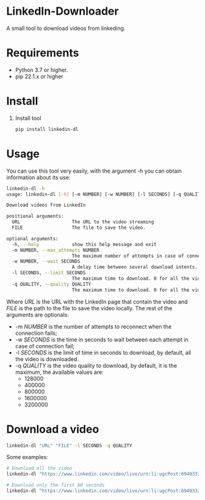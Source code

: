 LinkedIn-Downloader
===================

A small tool to download videos from linkeding.

# Requirements

* Python 3.7 or higher.
* pip 22.1.x or higher

# Install

1. Install tool

   ```bash
   pip install linkedin-dl
   ```

# Usage

You can use this tool very easily, with the argument -h you can obtain information about its use:

```bash
linkedin-dl -h
usage: linkedin-dl [-h] [-m NUMBER] [-w NUMBER] [-l SECONDS] [-q QUALITY] URL FILE

Download videos from LinkedIn

positional arguments:
  URL                   The URL to the video streaming
  FILE                  The file to save the video.

optional arguments:
  -h, --help            show this help message and exit
  -m NUMBER, --max_attempts NUMBER
                        The maximum number of attempts in case of connection error.
  -w NUMBER, --wait SECONDS
                        A delay time between several download intents.
  -l SECONDS, --limit SECONDS
                        The maximum time to download. 0 for all the video. By default, 0.
  -q QUALITY, --quality QUALITY
                        The maximum time to download. 0 for all the video. By default, 3200000.
```

Where _URL_ is the URL with the LinkedIn page that contain the video and
_FILE_ is the path to the file to save the video locally.
The rest of the arguments are optionals:

* -m _NUMBER_ is the number of attempts to reconnect when the connection fails;
* -w _SECONDS_ is the time in seconds to wait between each attempt in case of connection fail;
* -l _SECONDS_ is the limit of time in seconds to download, by default, all the video is downloaded.
* -q _QUALITY_ is the video quality to download, by default, it is the maximum, the available values are:
  * 128000
  * 400000
  * 800000
  * 1600000
  * 3200000

# Download a video

```bash
linkedin-dl "URL" "FILE" -l SECONDS -q QUALITY
```

Some examples:

```bash
# Download all the video
linkedin-dl "https://www.linkedin.com/video/live/urn:li:ugcPost:6940332883056205824/" "Te mereces destacar.mp4"

# Download only the first 60 seconds
linkedin-dl "https://www.linkedin.com/video/live/urn:li:ugcPost:6940332883056205824/" "Te mereces destacar.mp4" -l 60
```
